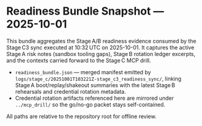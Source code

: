 # Readiness Bundle Snapshot — 2025-10-01

This bundle aggregates the Stage A/B readiness evidence consumed by the
Stage C3 sync executed at 10:32 UTC on 2025-10-01. It captures the active
Stage A risk notes (sandbox tooling gaps), Stage B rotation ledger excerpts,
and the contexts carried forward to the Stage C MCP drill.

- `readiness_bundle.json` — merged manifest emitted by
  `logs/stage_c/20251001T103221Z-stage_c3_readiness_sync/`, linking Stage A
  boot/replay/shakeout summaries with the latest Stage B rehearsals and
  credential rotation metadata.
- Credential rotation artifacts referenced here are mirrored under
  `../mcp_drill/` so the go/no-go packet stays self-contained.

All paths are relative to the repository root for offline review.
